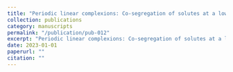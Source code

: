 ```yaml
---
title: "Periodic linear complexions: Co-segregation of solutes at a low-angle grain boundary in a magnesium alloy"
collection: publications
category: manuscripts
permalink: "/publication/pub-012"
excerpt: "Periodic linear complexions: Co-segregation of solutes at a low-angle grain boundary in a magnesium alloy"
date: 2023-01-01
paperurl: ""
citation: ""
---
```


